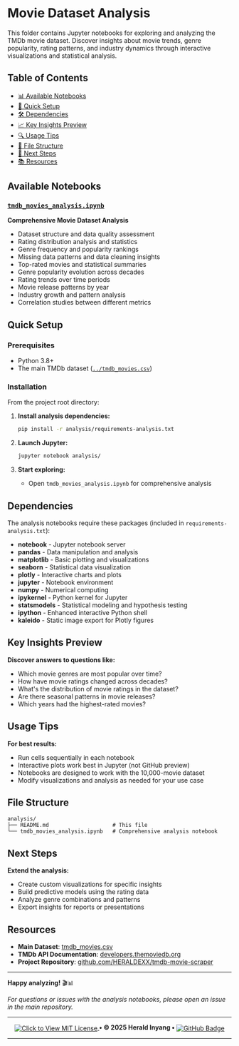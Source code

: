 # Movie Dataset Analysis

This folder contains Jupyter notebooks for exploring and analyzing the TMDb movie dataset. Discover insights about movie trends, genre popularity, rating patterns, and industry dynamics through interactive visualizations and statistical analysis.

## Table of Contents

- [📊 Available Notebooks](#available-notebooks)
- [🚀 Quick Setup](#quick-setup)
- [🛠️ Dependencies](#dependencies)
- [📈 Key Insights Preview](#key-insights-preview)
- [🔍 Usage Tips](#usage-tips)
- [📁 File Structure](#file-structure)
- [🎯 Next Steps](#next-steps)
- [📚 Resources](#resources)

## Available Notebooks

### [`tmdb_movies_analysis.ipynb`](./tmdb_movies_analysis.ipynb)

**Comprehensive Movie Dataset Analysis**

- Dataset structure and data quality assessment
- Rating distribution analysis and statistics
- Genre frequency and popularity rankings
- Missing data patterns and data cleaning insights
- Top-rated movies and statistical summaries
- Genre popularity evolution across decades
- Rating trends over time periods
- Movie release patterns by year
- Industry growth and pattern analysis
- Correlation studies between different metrics

## Quick Setup

### Prerequisites

- Python 3.8+
- The main TMDb dataset ([`../tmdb_movies.csv`](../tmdb_movies.csv))

### Installation

From the project root directory:

1. **Install analysis dependencies:**

   ```bash
   pip install -r analysis/requirements-analysis.txt
   ```

2. **Launch Jupyter:**

   ```bash
   jupyter notebook analysis/
   ```

3. **Start exploring:**
   - Open `tmdb_movies_analysis.ipynb` for comprehensive analysis

## Dependencies

The analysis notebooks require these packages (included in `requirements-analysis.txt`):

- **notebook** - Jupyter notebook server
- **pandas** - Data manipulation and analysis
- **matplotlib** - Basic plotting and visualizations
- **seaborn** - Statistical data visualization
- **plotly** - Interactive charts and plots
- **jupyter** - Notebook environment
- **numpy** - Numerical computing
- **ipykernel** - Python kernel for Jupyter
- **statsmodels** - Statistical modeling and hypothesis testing
- **ipython** - Enhanced interactive Python shell
- **kaleido** - Static image export for Plotly figures

## Key Insights Preview

**Discover answers to questions like:**

- Which movie genres are most popular over time?
- How have movie ratings changed across decades?
- What's the distribution of movie ratings in the dataset?
- Are there seasonal patterns in movie releases?
- Which years had the highest-rated movies?

## Usage Tips

**For best results:**

- Run cells sequentially in each notebook
- Interactive plots work best in Jupyter (not GitHub preview)
- Notebooks are designed to work with the 10,000-movie dataset
- Modify visualizations and analysis as needed for your use case

## File Structure

```
analysis/
├── README.md                    # This file
└── tmdb_movies_analysis.ipynb   # Comprehensive analysis notebook
```

## Next Steps

**Extend the analysis:**

- Create custom visualizations for specific insights
- Build predictive models using the rating data
- Analyze genre combinations and patterns
- Export insights for reports or presentations

## Resources

- **Main Dataset**: [tmdb_movies.csv](../tmdb_movies.csv)
- **TMDb API Documentation**: [developers.themoviedb.org](https://developers.themoviedb.org)
- **Project Repository**: [github.com/HERALDEXX/tmdb-movie-scraper](https://github.com/HERALDEXX/tmdb-movie-scraper)

---

**Happy analyzing!** 🎬📊

_For questions or issues with the analysis notebooks, please open an issue in the main repository._

---

<div align="center">
    <p>
        <a href="https://raw.githubusercontent.com/HERALDEXX/tmdb-movie-scraper/refs/heads/main/LICENSE" target="_blank">
            <img src="https://img.shields.io/badge/License-MIT-yellow.svg?style=flat-square" alt="Click to View MIT License" style="vertical-align: middle;" />
        </a> <strong style="font-weight: bold;">• © 2025 Herald Inyang •</strong> 
        <a href="https://github.com/HERALDEXX" target="_blank">
            <img src="https://img.shields.io/badge/GitHub-HERALDEXX-000?style=flat-square&logo=github" alt="GitHub Badge" style="vertical-align: middle;" />
        </a>
    </p>
</div>

---
